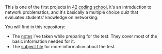 This is one of the first projects in [42 coding school](https://en.wikipedia.org/wiki/42_(school)), it's an introduction to network problematics, and it's basically a multiple choice quiz that evaluates students' knowledge on networking.

You will find in this repository:

- The [notes](docs/netwhat.md) I've taken while preparing for the test. They cover most of the basic information needed for it.
- The [subject file](en.subject.pdf) for more information about the test.

